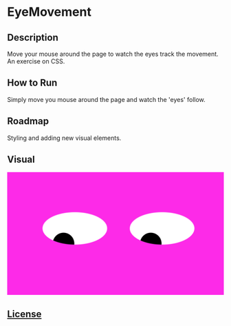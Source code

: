 # EyeMovement
## Description
Move your mouse around the page to watch the eyes track the movement. An exercise on CSS. 

## How to Run
Simply move you mouse around the page and watch the 'eyes' follow. 

## Roadmap 
Styling and adding new visual elements. 

## Visual 
![image](EyeScreenShot.png)

## [License](https://choosealicense.com/licenses/mit/)
